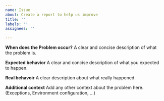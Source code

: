 ```yaml
---
name: Issue
about: Create a report to help us improve
title: ''
labels: ''
assignees: ''

---
```


**When does the Problem occur?**
A clear and concise description of what the problem is.

**Expected behavior**
A clear and concise description of what you expected to happen.

**Real behavoir**
A clear description about what really happened.

**Additional context**
Add any other context about the problem here. (Exceptions, Environment configuration, ...)
